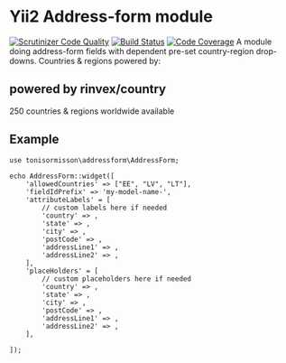 # Yii2 Address-form module
[![Scrutinizer Code Quality](https://scrutinizer-ci.com/g/TonisOrmisson/yii2-address-form/badges/quality-score.png?b=master)](https://scrutinizer-ci.com/g/TonisOrmisson/yii2-address-form/?branch=master)
[![Build Status](https://scrutinizer-ci.com/g/TonisOrmisson/yii2-address-form/badges/build.png?b=master)](https://scrutinizer-ci.com/g/TonisOrmisson/yii2-address-form/build-status/master)
[![Code Coverage](https://scrutinizer-ci.com/g/TonisOrmisson/yii2-address-form/badges/coverage.png?b=master)](https://scrutinizer-ci.com/g/TonisOrmisson/yii2-address-form/?branch=master)
A module doing address-form fields with dependent pre-set country-region drop-downs.
Countries & regions powered by:

## powered by rinvex/country
 
250 countries & regions worldwide available

## Example
```
use tonisormisson\addressform\AddressForm; 

echo AddressForm::widget([
    'allowedCountries' => ["EE", "LV", "LT"],
    'fieldIdPrefix' => 'my-model-name-',
    'attributeLabels' = [
        // custom labels here if needed
        'country' => ,
        'state' => ,
        'city' => ,
        'postCode' => ,
        'addressLine1' => ,
        'addressLine2' => ,
    ],
    'placeHolders' = [
        // custom placeholders here if needed
        'country' => ,
        'state' => ,
        'city' => ,
        'postCode' => ,
        'addressLine1' => ,
        'addressLine2' => ,
    ],
            
]);
```
    
